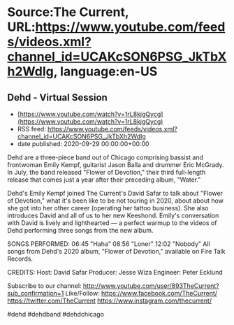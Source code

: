 # Source:The Current, URL:https://www.youtube.com/feeds/videos.xml?channel_id=UCAKcSON6PSG_JkTbXh2WdIg, language:en-US

## Dehd - Virtual Session
 - [https://www.youtube.com/watch?v=1rL8kjgQycg](https://www.youtube.com/watch?v=1rL8kjgQycg)
 - RSS feed: https://www.youtube.com/feeds/videos.xml?channel_id=UCAKcSON6PSG_JkTbXh2WdIg
 - date published: 2020-09-29 00:00:00+00:00

Dehd are a three-piece band out of Chicago comprising bassist and frontwoman Emily Kempf, guitarist Jason Balla and drummer Eric McGrady. In July, the band released "Flower of Devotion," their third full-length release that comes just a year after their preceding album, "Water."

Dehd's Emily Kempf joined The Current's David Safar to talk about "Flower of Devotion," what it's been like to be not touring in 2020, about about how she got into her other career (operating her tattoo business). She also introduces David and all of us to her new Keeshond. Emily's conversation with David is lively and lighthearted — a perfect warmup to the videos of Dehd performing three songs from the new album.

SONGS PERFORMED:
06:45 "Haha"
08:56 "Loner"
12:02 "Nobody"
All songs from Dehd's 2020 album, "Flower of Devotion," available on Fire Talk Records.

CREDITS:
Host: David Safar
Producer: Jesse Wiza
Engineer: Peter Ecklund

Subscribe to our channel:
http://www.youtube.com/user/893TheCurrent?sub_confirmation=1
Like/Follow:
https://www.facebook.com/TheCurrent/
https://twitter.com/TheCurrent
https://www.instagram.com/thecurrent/

#dehd #dehdband #dehdchicago

